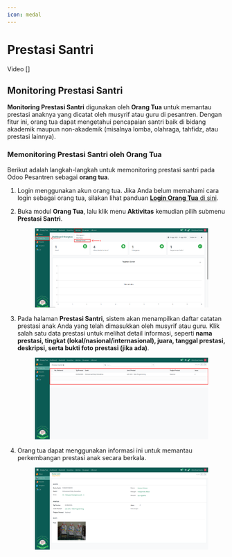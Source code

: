 ```yaml
---
icon: medal
---
```


# Prestasi Santri

Video \[]

## Monitoring Prestasi Santri

**Monitoring Prestasi Santri** digunakan oleh **Orang Tua** untuk memantau prestasi anaknya yang dicatat oleh musyrif atau guru di pesantren. Dengan fitur ini, orang tua dapat mengetahui pencapaian santri baik di bidang akademik maupun non-akademik (misalnya lomba, olahraga, tahfidz, atau prestasi lainnya).

### Memonitoring Prestasi Santri oleh Orang Tua

Berikut adalah langkah-langkah untuk memonitoring prestasi santri pada Odoo Pesantren sebagai **orang tua**.

1. Login menggunakan akun orang tua. Jika Anda belum memahami cara login sebagai orang tua, silakan lihat panduan [**Login Orang Tua** di sini](../../../setup-and-konfigurasi/role-and-hak-akses-pengguna/panduan-login/login-orang-tua.md).
2.  Buka modul **Orang Tua**, lalu klik menu **Aktivitas** kemudian pilih submenu **Prestasi Santri**.

    <figure><img src="../../../.gitbook/assets/images-591.png" alt=""><figcaption></figcaption></figure>


3.  Pada halaman **Prestasi Santri**, sistem akan menampilkan daftar catatan prestasi anak Anda yang telah dimasukkan oleh musyrif atau guru. Klik salah satu data prestasi untuk melihat detail informasi, seperti **nama prestasi, tingkat (lokal/nasional/internasional), juara, tanggal prestasi, deskripsi, serta bukti foto prestasi (jika ada)**.

    <figure><img src="../../../.gitbook/assets/images-592.png" alt=""><figcaption></figcaption></figure>


4.  Orang tua dapat menggunakan informasi ini untuk memantau perkembangan prestasi anak secara berkala.

    <figure><img src="../../../.gitbook/assets/images-593.png" alt=""><figcaption></figcaption></figure>
